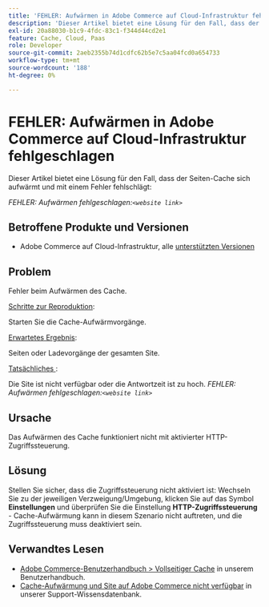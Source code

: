 ```yaml
---
title: 'FEHLER: Aufwärmen in Adobe Commerce auf Cloud-Infrastruktur fehlgeschlagen'
description: 'Dieser Artikel bietet eine Lösung für den Fall, dass der Seiten-Cache sich aufwärmt und mit einem Fehler fehlschlägt:'
exl-id: 20a88030-b1c9-4fdc-83c1-f344d44cd2e1
feature: Cache, Cloud, Paas
role: Developer
source-git-commit: 2aeb2355b74d1cdfc62b5e7c5aa04fcd0a654733
workflow-type: tm+mt
source-wordcount: '188'
ht-degree: 0%

---
```


# FEHLER: Aufwärmen in Adobe Commerce auf Cloud-Infrastruktur fehlgeschlagen

Dieser Artikel bietet eine Lösung für den Fall, dass der Seiten-Cache sich aufwärmt und mit einem Fehler fehlschlägt:

*FEHLER: Aufwärmen fehlgeschlagen:`<website link>`*

## Betroffene Produkte und Versionen

* Adobe Commerce auf Cloud-Infrastruktur, alle [unterstützten Versionen](https://magento.com/sites/default/files/magento-software-lifecycle-policy.pdf)

## Problem

Fehler beim Aufwärmen des Cache.

<u>Schritte zur Reproduktion</u>:

Starten Sie die Cache-Aufwärmvorgänge.

<u>Erwartetes Ergebnis</u>:

Seiten oder Ladevorgänge der gesamten Site.

<u>Tatsächliches </u>:

Die Site ist nicht verfügbar oder die Antwortzeit ist zu hoch. *FEHLER: Aufwärmen fehlgeschlagen:`<website link>`*

## Ursache

Das Aufwärmen des Cache funktioniert nicht mit aktivierter HTTP-Zugriffssteuerung.

## Lösung

Stellen Sie sicher, dass die Zugriffssteuerung nicht aktiviert ist: Wechseln Sie zu der jeweiligen Verzweigung/Umgebung, klicken Sie auf das Symbol **Einstellungen** und überprüfen Sie die Einstellung **HTTP-Zugriffssteuerung** - Cache-Aufwärmung kann in diesem Szenario nicht auftreten, und die Zugriffssteuerung muss deaktiviert sein.

## Verwandtes Lesen

* [Adobe Commerce-Benutzerhandbuch > Vollseitiger Cache](https://experienceleague.adobe.com/en/docs/commerce-admin/systems/tools/cache-management#full-page-caching) in unserem Benutzerhandbuch.
* [Cache-Aufwärmung und Site auf Adobe Commerce nicht verfügbar](/help/troubleshooting/miscellaneous/cache-warming-up-and-site-unavailable-on-magento.md) in unserer Support-Wissensdatenbank.
